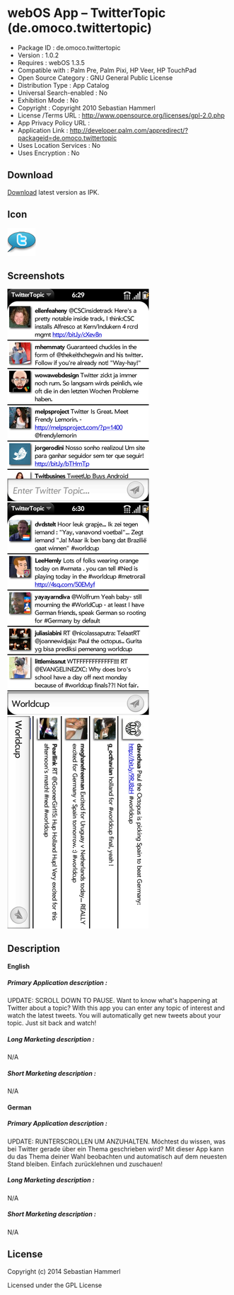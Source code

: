 webOS App – TwitterTopic (de.omoco.twittertopic)
================================================

- Package ID : 	 de.omoco.twittertopic 
- Version : 	 1.0.2 
- Requires : 	 webOS 1.3.5 
- Compatible with : 	 Palm Pre, Palm Pixi, HP Veer, HP TouchPad 
- Open Source Category : 	 GNU General Public License 
- Distribution Type : 	 App Catalog 
- Universal Search-enabled : 	 No 
- Exhibition Mode : 	 No 
- Copyright : 	 Copyright 2010 Sebastian Hammerl 
- License /Terms URL : 	 http://www.opensource.org/licenses/gpl-2.0.php 
- App Privacy Policy URL : 	
- Application Link : 	 http://developer.palm.com/appredirect/?packageid=de.omoco.twittertopic 
- Uses Location Services : 	 No 
- Uses Encryption : 	 No

## Download

[Download](/releases/de.omoco.twittertopic_1.0.2_all.ipk?raw=true) latest version as IPK.

## Icon

![Screenshot](/icon.png?raw=true "Icon")

## Screenshots

![Screenshot](/screenshots/screenshot0.png?raw=true "Screenshot")
![Screenshot](/screenshots/screenshot1.png?raw=true "Screenshot")
![Screenshot](/screenshots/screenshot2.png?raw=true "Screenshot")

## Description

#### English

##### Primary Application description : 

UPDATE: SCROLL DOWN TO PAUSE. Want to know what's happening at Twitter about a topic? With this app you can enter any topic of interest and watch the latest tweets. You will automatically get new tweets about your topic. Just sit back and watch!

##### Long Marketing description : 

N/A

##### Short Marketing description : 

N/A

#### German

##### Primary Application description : 

UPDATE: RUNTERSCROLLEN UM ANZUHALTEN. Möchtest du wissen, was bei Twitter gerade über ein Thema geschrieben wird? Mit dieser App kann du das Thema deiner Wahl beobachten und automatisch auf dem neuesten Stand bleiben. Einfach zurücklehnen und zuschauen!

##### Long Marketing description : 

N/A

##### Short Marketing description : 

N/A

## License

Copyright (c) 2014 Sebastian Hammerl

Licensed under the GPL License